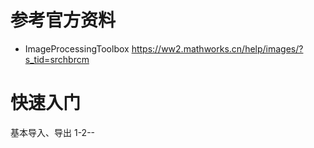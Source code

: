 # 参考官方资料
* ImageProcessingToolbox
https://ww2.mathworks.cn/help/images/?s_tid=srchbrcm

# 快速入门
基本导入、导出 1-2--

